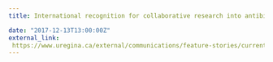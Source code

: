 ```yaml
---
title: International recognition for collaborative research into antibiotic resistance

date: "2017-12-13T13:00:00Z"
external_link: 
 https://www.uregina.ca/external/communications/feature-stories/current/2017/12-131.html
---
```

